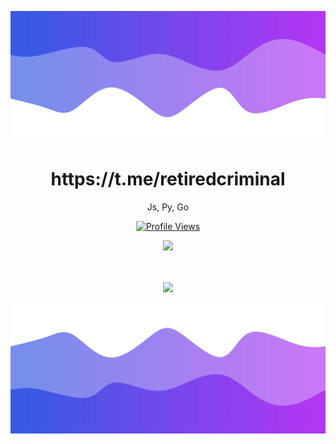 ![Header](./header.png)

<h1 align="center">https://t.me/retiredcriminal</h1>
<p align="center"> Js, Py, Go</p>
<a href="https://github.com/Qoft">
  <p align="center">
    <img src="https://komarev.com/ghpvc/?username=qoft&color=blueviolet&&label=so many peopople what!" alt="Profile Views">
  </p>
</a>
<p align="center">
  <img src="https://github-readme-stats.vercel.app/api/?username=qoft&title_color=4F8CC9&text_color=9f9f9f&show_icons=true&bg_color=00000000&hide_border=true&icon_color=4F8CC9&hide_title=true&count_private=false" />
</p>

<p align="center">
  <br />
  <br />
  <img src="https://github-profile-trophy.vercel.app/?username=Qoft&theme=nord&margin-w=15&margin-h=1&column=7" />
</p>

![Footer](./footer.png)
